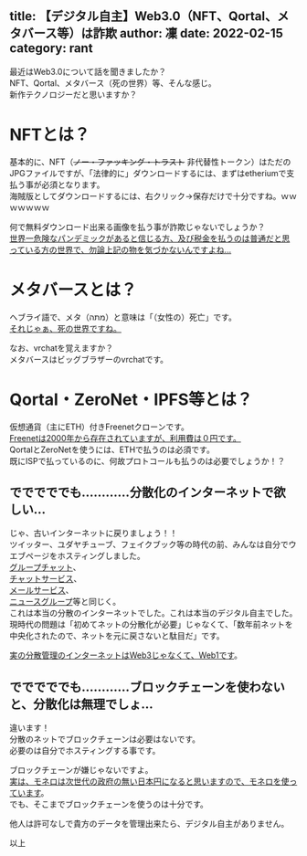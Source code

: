 title: 【デジタル自主】Web3.0（NFT、Qortal、メタバース等）は詐欺
author: 凜
date: 2022-02-15
category: rant
----
最近はWeb3.0について話を聞きましたか？\
NFT、Qortal、メタバース（死の世界）等、そんな感じ。\
新作テクノロジーだと思いますか？

# NFTとは？

基本的に、NFT（~~ノー・ファッキング・トラスト~~ 非代替性トークン）はただのJPGファイルですが、「法律的に」ダウンロードするには、まずはetheriumで支払う事が必須となります。\
海賊版としてダウンロードするには、右クリック→保存だけで十分ですね。ｗｗｗｗｗｗｗ

何で無料ダウンロード出来る画像を払う事が詐欺じゃないでしょうか？\
[世界一危険なパンデミックがあると信じる方、及び税金を払うのは普通だと思っている方の世界で、勿論上記の物を気づかないんですよね…](/blog/digital-kansi-corona-taimrain.xhtml)

# メタバースとは？

ヘブライ語で、メタ（מתה）と意味は「（女性の）死亡」です。\
[それじゃぁ、死の世界ですね。](https://ameblo.jp/kimino-hitomi2kan81/entry-12713757860.html)

なお、vrchatを覚えますか？\
メタバースはビッグブラザーのvrchatです。

# Qortal・ZeroNet・IPFS等とは？

仮想通貨（主にETH）付きFreenetクローンです。\
[Freenetは2000年から存在されていますが、利用費は０円です。](https://freenetproject.org/)\
QortalとZeroNetを使うには、ETHで払うのは必須です。\
既にISPで払っているのに、何故プロトコールも払うのは必要でしょうか！？

## でででででも…………分散化のインターネットで欲しい…

じゃ、古いインターネットに戻りましょう！！\
ツイッター、ユダヤチューブ、フェイクブック等の時代の前、みんなは自分でウエブページをホスティングしました。\
[グループチャット](https://e-words.jp/w/IRC.html)、\
[チャットサービス](https://www.wdic.org/w/WDIC/XMPP)、\
[メールサービス](https://e-words.jp/w/Postfix.html)、\
[ニュースグループ](https://jp.giganews.com/newsgroup.html)等と同じく。\
これは本当の分散のインターネットでした。これは本当のデジタル自主でした。\
現時代の問題は「初めてネットの分散化が必要」じゃなくて、「数年前ネットを中央化されたので、ネットを元に戻さないと駄目だ」です。

[実の分散管理のインターネットはWeb3じゃなくて、Web1です](https://www.creativevillage.ne.jp/69756)。

## でででででも…………ブロックチェーンを使わないと、分散化は無理でしょ…

違います！\
分散のネットでブロックチェーンは必要はないです。\
必要のは自分でホスティングする事です。

ブロックチェーンが嫌じゃないですよ。\
[実は、モネロは次世代の政府の無い日本円になると思いますので、モネロを使っています](/monero.xhtml)。\
でも、そこまでブロックチェーンを使うのは十分です。

他人は許可なしで貴方のデータを管理出来たら、デジタル自主がありません。

以上
